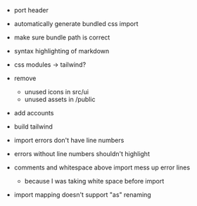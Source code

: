 - port header
- automatically generate bundled css import
- make sure bundle path is correct
- syntax highlighting of markdown
- css modules -> tailwind?
- remove 
  - unused icons in src/ui
  - unused assets in /public
- add accounts
- build tailwind
- import errors don't have line numbers
- errors without line numbers shouldn't highlight




- comments and whitespace above import mess up error lines
  - because I was taking white space before import
- import mapping doesn't support "as" renaming